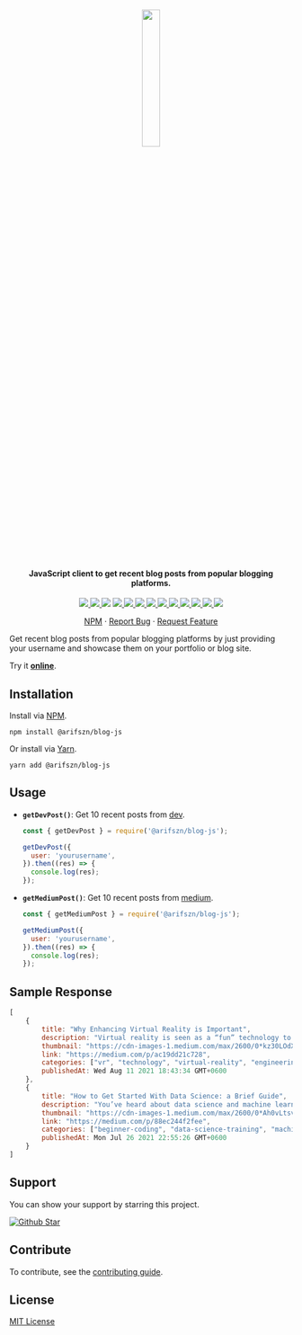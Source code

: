 <br/>

<p align="center">
  <img src="https://user-images.githubusercontent.com/45073703/187030983-87f7ff74-74e4-4ce7-8126-8c33b8de693b.png" width="25%">

  <h4 align="center">JavaScript client to get recent blog posts from popular blogging platforms.</h4>

  <p align="center">
    <a href="https://www.npmjs.com/package/@arifszn/blog-js">
      <img src="https://img.shields.io/npm/v/@arifszn/blog-js"/>
    </a>
    <a href="https://www.npmjs.com/package/@arifszn/blog-js">
      <img src="https://img.shields.io/npm/dt/@arifszn/blog-js"/>
    </a>
    <img src="https://img.shields.io/bundlephobia/min/@arifszn/blog-js"/>
    <a href="https://github.com/arifszn/blog.js/actions/workflows/test.yml">
      <img src="https://github.com/arifszn/blog.js/actions/workflows/test.yml/badge.svg"/>
    </a>
    <a href="https://codeclimate.com/github/arifszn/blog.js/test_coverage">
      <img src="https://api.codeclimate.com/v1/badges/f756d2df72c22b64b943/test_coverage" />
    </a>
    <a href="https://codeclimate.com/github/arifszn/blog.js/maintainability">
      <img src="https://api.codeclimate.com/v1/badges/c60f42d7d0b61bd33e98/maintainability" />
    </a>
    <a href="https://github.com/arifszn/blog.js/issues">
      <img src="https://img.shields.io/github/issues/arifszn/blog.js"/>
    </a>
    <a href="https://github.com/arifszn/blog.js/stargazers">
      <img src="https://img.shields.io/github/stars/arifszn/blog.js"/>
    </a>
    <a href="https://github.com/arifszn/blog.js/blob/main/package-lock.json">
      <img src="https://img.shields.io/snyk/vulnerabilities/github/arifszn/blog.js"/>
    </a>
    <a href="https://github.com/arifszn/blog.js/blob/main/CONTRIBUTING.md">
      <img src="https://img.shields.io/badge/contributions-welcome-brightgreen.svg?style=flat"/>
    </a>
    <a href="https://github.com/arifszn/blog.js/blob/main/LICENSE">
      <img src="https://img.shields.io/github/license/arifszn/blog.js"/>
    </a>
    <a href="https://www.buymeacoffee.com/arifszn">
      <img src="https://img.shields.io/badge/sponsor-buy%20me%20a%20coffee-yellow?logo=buymeacoffee"/>
    </a>
    <a href="https://twitter.com/intent/tweet?url=https://github.com/arifszn/blog.js&hashtags=javascript,nodejs,opensource,js,webdev,developers">
      <img src="https://img.shields.io/twitter/url?style=social&url=https%3A%2F%2Fgithub.com%2Farifszn%2Fblog.js"/>
    </a>
  </p>

  <p align="center">
    <a href="https://www.npmjs.com/package/@arifszn/blog-js">NPM</a>
    ·
    <a href="https://github.com/arifszn/blog.js/issues">Report Bug</a>
    ·
    <a href="https://github.com/arifszn/blog.js/discussions">Request Feature</a>
  </p>
</p>

Get recent blog posts from popular blogging platforms by just providing your username and showcase them on your portfolio or blog site.

Try it **[online](https://stackblitz.com/edit/blog-js-online?file=index.js)**.

## Installation

Install via <a href="https://www.npmjs.com/package/@arifszn/blog-js">NPM</a>.

```
npm install @arifszn/blog-js
```

Or install via <a href="https://yarnpkg.com/package/@arifszn/blog-js">Yarn</a>.

```
yarn add @arifszn/blog-js
```

## Usage

- **`getDevPost()`**: Get 10 recent posts from [dev](https://dev.to).

  ```js
  const { getDevPost } = require('@arifszn/blog-js');

  getDevPost({
    user: 'yourusername',
  }).then((res) => {
    console.log(res);
  });
  ```

- **`getMediumPost()`**: Get 10 recent posts from [medium](https://medium.com).

  ```js
  const { getMediumPost } = require('@arifszn/blog-js');

  getMediumPost({
    user: 'yourusername',
  }).then((res) => {
    console.log(res);
  });
  ```

## Sample Response

```js
[
    {
        title: "Why Enhancing Virtual Reality is Important",
        description: "Virtual reality is seen as a “fun” technology to some without much...",
        thumbnail: "https://cdn-images-1.medium.com/max/2600/0*kz30LOdXT8CyOymh",
        link: "https://medium.com/p/ac19dd21c728",
        categories: ["vr", "technology", "virtual-reality", "engineering", "artificial-intelligence"],
        publishedAt: Wed Aug 11 2021 18:43:34 GMT+0600
    },
    {
        title: "How to Get Started With Data Science: a Brief Guide",
        description: "You’ve heard about data science and machine learning, and you want to get started. Maybe you hear...",
        thumbnail: "https://cdn-images-1.medium.com/max/2600/0*Ah0vLtsvxqUvRWuS",
        link: "https://medium.com/p/88ec244f2fee",
        categories: ["beginner-coding", "data-science-training", "machine-learning-course"],
        publishedAt: Mon Jul 26 2021 22:55:26 GMT+0600
    }
]
```

## Support

<p>You can show your support by starring this project.</p>
<a href="https://github.com/arifszn/blog.js/stargazers">
  <img src="https://img.shields.io/github/stars/arifszn/blog.js?style=social" alt="Github Star">
</a>

## Contribute

To contribute, see the [contributing guide](https://github.com/arifszn/blog.js/blob/main/CONTRIBUTING.md).

## License

[MIT License](https://github.com/arifszn/blog.js/blob/main/LICENSE)
